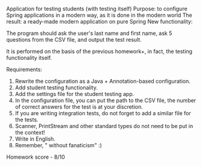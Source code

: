 Application for testing students (with testing itself)
Purpose: to configure Spring applications in a modern way, as it is done in the modern world
The result: a ready-made modern application on pure Spring
New functionality:

The program should ask the user's last name and first name, ask 5 questions from the CSV file, and output the test result.

It is performed on the basis of the previous homework+, in fact, the testing functionality itself.

Requirements:
1. Rewrite the configuration as a Java + Annotation-based configuration.
2. Add student testing functionality.
3. Add the settings file for the student testing app.
4. In the configuration file, you can put the path to the CSV file, the number of correct answers for the test is at your discretion.
5. If you are writing integration tests, do not forget to add a similar file for the tests.
6. Scanner, PrintStream and other standard types do not need to be put in the context!
7. Write in English.
8. Remember, " without fanaticism" :)

Homework score - 8/10